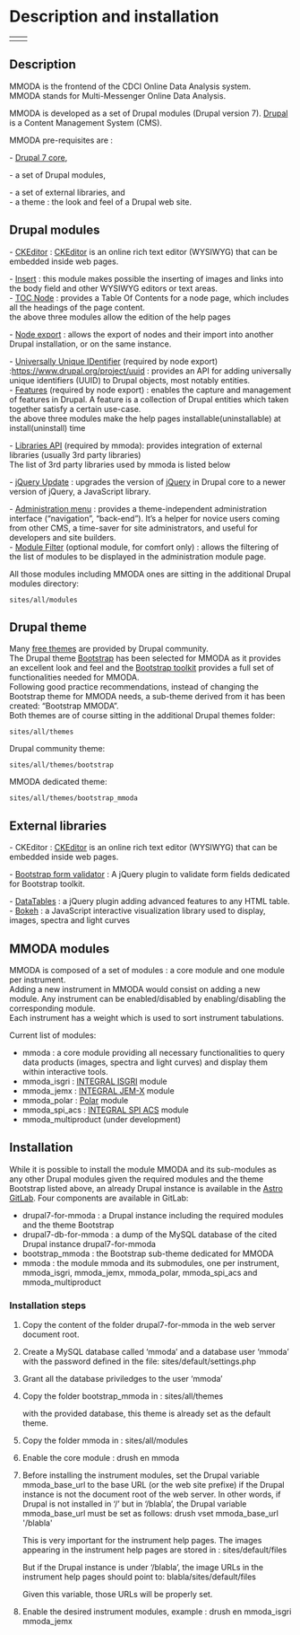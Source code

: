 # Description and installation

|||
| :-- | :-- |
|||

## Description

MMODA is the frontend of the CDCI Online Data Analysis system.  
MMODA stands for Multi-Messenger Online Data Analysis.

MMODA is developed as a set of Drupal modules (Drupal version 7).
[Drupal](https://www.drupal.org/) is a Content Management System (CMS).

MMODA pre-requisites are :

\- [Drupal 7 core](https://www.drupal.org/project/drupal),

\- a set of Drupal modules,

\- a set of external libraries, and  
\- a theme : the look and feel of a Drupal web site.

## Drupal modules

\- [CKEditor](https://www.drupal.org/project/ckeditor) :
[CKEditor](https://ckeditor.com/) is an online rich text editor
(WYSIWYG) that can be embedded inside web pages.

\- [Insert](https://www.drupal.org/project/insert) : this module makes
possible the inserting of images and links into the body field and other
WYSIWYG editors or text areas.  
\- [TOC Node](https://www.drupal.org/project/toc_node) : provides a
Table Of Contents for a node page, which includes all the headings of
the page content.  
the above three modules allow the edition of the help pages

\- [Node export](https://www.drupal.org/project/node_export) : allows
the export of nodes and their import into another Drupal installation,
or on the same instance.

\- [Universally Unique IDentifier](https://www.drupal.org/project/uuid)
(required by node export) :https://www.drupal.org/project/uuid :
provides an API for adding universally unique identifiers (UUID) to
Drupal objects, most notably entities.  
\- [Features](https://www.drupal.org/project/features) (required by node
export) : enables the capture and management of features in Drupal. A
feature is a collection of Drupal entities which taken together satisfy
a certain use-case.  
the above three modules make the help pages installable(uninstallable)
at install(uninstall) time

\- [Libraries API](https://www.drupal.org/project/libraries) (required
by mmoda): provides integration of external libraries (usually 3rd
party libraries)  
The list of 3rd party libraries used by mmoda is listed below

\- [jQuery Update](https://www.drupal.org/project/jquery_update) :
upgrades the version of [jQuery](https://jquery.com/) in Drupal core to
a newer version of jQuery, a JavaScript library.

\- [Administration menu](https://www.drupal.org/project/admin_menu) :
provides a theme-independent administration interface (“navigation”,
“back-end”). It’s a helper for novice users coming from other CMS, a
time-saver for site administrators, and useful for developers and site
builders.  
\- [Module Filter](https://www.drupal.org/project/module_filter)
(optional module, for comfort only) : allows the filtering of the list
of modules to be displayed in the administration module page.

All those modules including MMODA ones are sitting in the additional
Drupal modules directory:

    sites/all/modules

## Drupal theme

Many [free themes](https://www.drupal.org/project/project_theme) are
provided by Drupal community.  
The Drupal theme [Bootstrap](https://www.drupal.org/project/bootstrap)
has been selected for MMODA as it provides an excellent look and feel
and the [Bootstrap toolkit](https://getbootstrap.com/) provides a full
set of functionalities needed for MMODA.  
Following good practice recommendations, instead of changing the
Bootstrap theme for MMODA needs, a sub-theme derived from it has been
created: “Bootstrap MMODA”.  
Both themes are of course sitting in the additional Drupal themes
folder:

    sites/all/themes

Drupal community theme:

    sites/all/themes/bootstrap

MMODA dedicated theme:

    sites/all/themes/bootstrap_mmoda

## External libraries

\- CKEditor : [CKEditor](https://ckeditor.com/) is an online rich text
editor (WYSIWYG) that can be embedded inside web pages.

\- [Bootstrap form
validator](https://plugins.jquery.com/bootstrapValidator/) : A jQuery
plugin to validate form fields dedicated for Bootstrap toolkit.

\- [DataTables](https://datatables.net/) : a jQuery plugin adding
advanced features to any HTML table.  
\- [Bokeh](https://bokeh.pydata.org/en/latest/) : a JavaScript
interactive visualization library used to display, images, spectra and
light curves

## MMODA modules

MMODA is composed of a set of modules : a core module and one module
per instrument.  
Adding a new instrument in MMODA would consist on adding a new
module. Any instrument can be enabled/disabled by enabling/disabling the
corresponding module.  
Each instrument has a weight which is used to sort instrument
tabulations.

Current list of modules:

  - mmoda : a core module providing all necessary functionalities to
    query data products (images, spectra and light curves) and display
    them within interactive tools.
  - mmoda\_isgri : [INTEGRAL
    ISGRI](https://www.isdc.unige.ch/integral) module 
  - mmoda\_jemx : [INTEGRAL
    JEM-X](https://www.isdc.unige.ch/integral) module 
  - mmoda\_polar : [Polar](https://www.astro.unige.ch/polar/) module 
  - mmoda\_spi\_acs : [INTEGRAL SPI
    ACS](https://www.isdc.unige.ch/integral) module 
  - mmoda\_multiproduct (under development)

## Installation

While it is possible to install the module MMODA and its sub-modules
as any other Drupal modules given the required modules and the theme
Bootstrap listed above, an already Drupal instance is available in the
[Astro GitLab](https://gitlab.astro.unige.ch/cdci/frontend). Four
components are available in GitLab:

  - drupal7-for-mmoda : a Drupal instance including the required
    modules and the theme Bootstrap
  - drupal7-db-for-mmoda : a dump of the MySQL database of the cited
    Drupal instance drupal7-for-mmoda
  - bootstrap\_mmoda : the Bootstrap sub-theme dedicated for MMODA
  - mmoda : the module mmoda and its submodules, one per
    instrument, mmoda\_isgri, mmoda\_jemx, mmoda\_polar,
    mmoda\_spi\_acs and mmoda\_multiproduct

### Installation steps

1.  Copy the content of the folder drupal7-for-mmoda in the web
    server document root.
2.  Create a MySQL database called ‘mmoda’ and a database user
    ‘mmoda’ with the password defined in the file:
        sites/default/settings.php
3.  Grant all the database priviledges to the user ‘mmoda’
4.  Copy the folder bootstrap\_mmoda in :
        sites/all/themes
      
    with the provided database, this theme is already set as the default
    theme. 
5.  Copy the folder mmoda in :
        sites/all/modules
6.  Enable the core module :
        drush en mmoda
7.  Before installing the instrument modules, set the Drupal variable
    mmoda\_base\_url to the base URL (or the web site prefixe) if the
    Drupal instance is not the document root of the web server. In other
    words, if Drupal is not installed in ‘/’ but in ‘/blabla’, the
    Drupal variable mmoda\_base\_url must be set as follows:
        drush vset mmoda_base_url '/blabla'
      
    This is very important for the instrument help pages. The images
    appearing in the instrument help pages are stored in :
        sites/default/files
      
    But if the Drupal instance is under ‘/blabla’, the image URLs in the
    instrument help pages should point to:
        blabla/sites/default/files
      
    Given this variable, those URLs will be properly set.
8.  Enable the desired instrument modules, example :
        drush en mmoda_isgri mmoda_jemx
